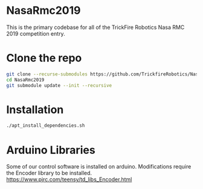 # NasaRmc2019

This is the primary codebase for all of the TrickFire Robotics Nasa RMC 2019 competition entry.

# Clone the repo
```bash
git clone --recurse-submodules https://github.com/TrickfireRobotics/NasaRmc2019.git
cd NasaRmc2019
git submodule update --init --recursive
```

# Installation
```bash
./apt_install_dependencies.sh
```

# Arduino Libraries
Some of our control software is installed on arduino. Modifications require the Encoder library to be installed. https://www.pjrc.com/teensy/td_libs_Encoder.html



